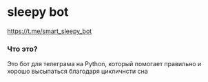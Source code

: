 # sleepy bot

https://t.me/smart_sleepy_bot

### Что это?

Это бот для телеграма на Python, который помогает правильно и хорошо высыпаться благодаря цикличнсти сна
